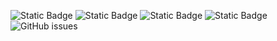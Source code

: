 ![Static Badge](https://img.shields.io/badge/blacklists-60-000000) ![Static Badge](https://img.shields.io/badge/blacklisted-2634708-cc0000) ![Static Badge](https://img.shields.io/badge/whitelisted-2245-00CC00) ![Static Badge](https://img.shields.io/badge/streaming_blacklist-28107-000000) ![GitHub issues](https://img.shields.io/github/issues/fabriziosalmi/blacklists)
